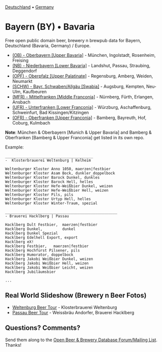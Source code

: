 [Deutschland](https://github.com/openbeer/de-deutschland) • [Germany](https://github.com/openbeer/de-deutschland)

# Bayern (BY) • Bavaria 

Free open public domain beer, brewery n brewpub data for Bayern, Deutschland (Bavaria, Germany) / Europe.

- [(OB) - Oberbayern [Upper Bavaria]](https://github.com/openbeer/oberbayern) - München, Ingolstadt, Rosenheim, Freising
- [(NB) - Niederbayern [Lower Bavaria]](2--niederbayern) - Landshut, Passau, Straubing, Deggendorf
- [(OPF) - Oberpfalz [Upper Palatinate]](3--oberpfalz) - Regensburg, Amberg, Weiden, Neumarkt
- [(SCHW) - Bayr. Schwaben/Allgäu [Swabia]](4--schwaben) - Augsburg, Kempten, Neu-Ulm, Kaufbeuren
- [(MFR) - Mittelfranken [Middle Franconia]](5--mittelfranken) - Nürnberg, Fürth, Erlangen, Ansbach
- [(UFR) - Unterfranken [Lower Franconia]](6--unterfranken) - Würzburg, Aschaffenburg, Schweinfurt, Bad Kissingen/Kitzingen
- [(OFR) - Oberfranken [Upper Franconia]](https://github.com/openbeer/oberfranken) -  Bamberg, Bayreuth, Hof, Coburg, Kulmbach


**Note**:
München & Oberbayern [Munich & Upper Bavaria] and 
Bamberg & Oberfranken [Bamberg & Upper Franconia] get listed in its own repo.


Example:

~~~
________________________________________
-  Klosterbrauerei Weltenburg | Kelheim

Weltenburger Kloster Anno 1050, maerzen|festbier
Weltenburger Kloster Asam Bock, dunkler_doppelbock
Weltenburger Kloster Barock Dunkel, dunkles
Weltenburger Kloster Barock Hell, helles
Weltenburger Kloster Hefe-Weißbier Dunkel, weizen
Weltenburger Kloster Hefe-Weißbier Hell, weizen
Weltenburger Kloster Pils, pils
Weltenburger Kloster Urtyp Hell, helles
Weltenburger Kloster Winter-Traum, spezial

___________________________________________________
- Brauerei Hacklberg | Passau

Hacklberg Dult Festbier,  maerzen|festbier
Hacklberg Dunkel,         dunkel
Hacklberg Dunkel Spezial
Hacklberg Edelhell Export, export
Hacklberg eX!
Hacklberg Festbier,   maerzen|festbier
Hacklberg Hochfürst Pilsener, pils
Hacklberg Humorator, doppelbock
Hacklberg Jakobi Weißbier Dunkel, weizen
Hacklberg Jakobi Weißbier Hell, weizen
Hacklberg Jakobi Weißbier Leicht, weizen
Hacklberg Jubiläumsbier

...
~~~


## Real World Slideshow (Brewery n Beer Fotos)

- [Weltenburg Beer Tour](https://plus.google.com/photos/100841117019192894371/albums/5918689157310682177) - Klosterbrauerei Weltenburg
- [Passau Beer Tour](https://plus.google.com/photos/100841117019192894371/albums/6032660283182625281) - Weissbräu Andorfer, Brauerei Hacklberg


## Questions? Comments?

Send them along to the
[Open Beer & Brewery Database Forum/Mailing List](http://groups.google.com/group/beerdb).
Thanks!
